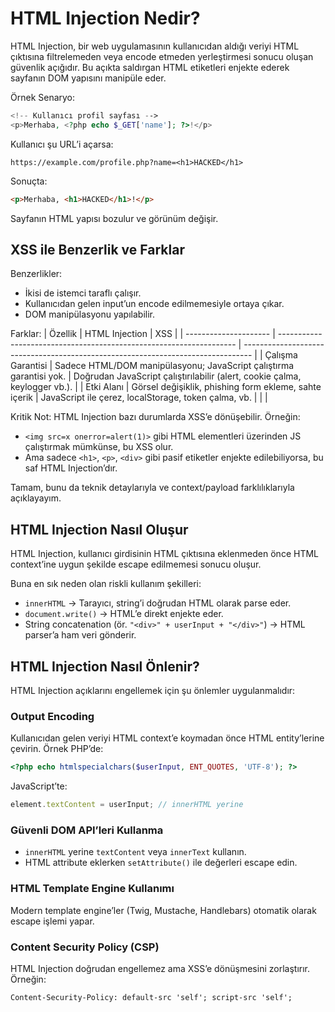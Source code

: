 # HTML Injection Nedir?
HTML Injection, bir web uygulamasının kullanıcıdan aldığı veriyi HTML çıktısına filtrelemeden veya encode etmeden yerleştirmesi sonucu oluşan güvenlik açığıdır. Bu açıkta saldırgan HTML etiketleri enjekte ederek sayfanın DOM yapısını manipüle eder.

Örnek Senaryo:
```php
<!-- Kullanıcı profil sayfası -->
<p>Merhaba, <?php echo $_GET['name']; ?>!</p>
```

Kullanıcı şu URL’i açarsa:
```
https://example.com/profile.php?name=<h1>HACKED</h1>
```

Sonuçta:

```html
<p>Merhaba, <h1>HACKED</h1>!</p>
```

Sayfanın HTML yapısı bozulur ve görünüm değişir.

## XSS ile Benzerlik ve Farklar
Benzerlikler:
- İkisi de istemci taraflı çalışır.
- Kullanıcıdan gelen input’un encode edilmemesiyle ortaya çıkar.
- DOM manipülasyonu yapılabilir.

Farklar:
| Özellik               | HTML Injection                                                      | XSS                                                                              |
| --------------------- | ------------------------------------------------------------------- | -------------------------------------------------------------------------------- |
| Çalışma Garantisi | Sadece HTML/DOM manipülasyonu; JavaScript çalıştırma garantisi yok. | Doğrudan JavaScript çalıştırılabilir (alert, cookie çalma, keylogger vb.).       |
| Etki Alanı        | Görsel değişiklik, phishing form ekleme, sahte içerik               | JavaScript ile çerez, localStorage, token çalma, vb. |                                                  |                                                 |

Kritik Not:
HTML Injection bazı durumlarda XSS’e dönüşebilir. Örneğin:

- `<img src=x onerror=alert(1)>` gibi HTML elementleri üzerinden JS çalıştırmak mümkünse, bu XSS olur.
- Ama sadece `<h1>`, `<p>`, `<div>` gibi pasif etiketler enjekte edilebiliyorsa, bu saf HTML Injection’dır.

Tamam, bunu da teknik detaylarıyla ve context/payload farklılıklarıyla açıklayayım.

## HTML Injection Nasıl Oluşur
HTML Injection, kullanıcı girdisinin HTML çıktısına eklenmeden önce HTML context’ine uygun şekilde escape edilmemesi sonucu oluşur.

Buna en sık neden olan riskli kullanım şekilleri:
- `innerHTML` → Tarayıcı, string’i doğrudan HTML olarak parse eder.
- `document.write()` → HTML’e direkt enjekte eder.
- String concatenation (ör. `"<div>" + userInput + "</div>"`) → HTML parser’a ham veri gönderir.

## HTML Injection Nasıl Önlenir?
HTML Injection açıklarını engellemek için şu önlemler uygulanmalıdır:

### Output Encoding
Kullanıcıdan gelen veriyi HTML context’e koymadan önce HTML entity’lerine çevirin.
Örnek PHP’de:
```php
<?php echo htmlspecialchars($userInput, ENT_QUOTES, 'UTF-8'); ?>
```

JavaScript’te:
```javascript
element.textContent = userInput; // innerHTML yerine
```

### Güvenli DOM API’leri Kullanma
* `innerHTML` yerine `textContent` veya `innerText` kullanın.
* HTML attribute eklerken `setAttribute()` ile değerleri escape edin.

### HTML Template Engine Kullanımı
Modern template engine’ler (Twig, Mustache, Handlebars) otomatik olarak escape işlemi yapar.

### Content Security Policy (CSP)
HTML Injection doğrudan engellemez ama XSS’e dönüşmesini zorlaştırır.
Örneğin:
```http
Content-Security-Policy: default-src 'self'; script-src 'self';
```
